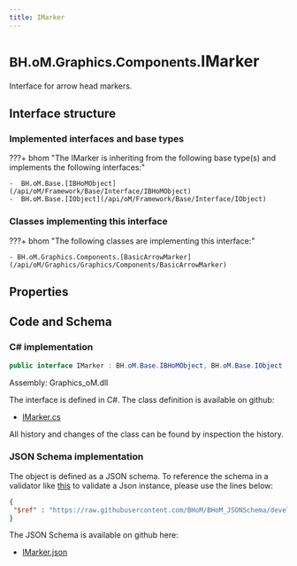 ```yaml
---
title: IMarker
---
```


# <small>BH.oM.Graphics.Components.</small>**IMarker**

Interface for arrow head markers.

## Interface structure

### Implemented interfaces and base types

???+ bhom "The IMarker is inheriting from the following base type(s) and implements the following interfaces:"

    -  BH.oM.Base.[IBHoMObject](/api/oM/Framework/Base/Interface/IBHoMObject)
    -  BH.oM.Base.[IObject](/api/oM/Framework/Base/Interface/IObject)


### Classes implementing this interface

???+ bhom "The following classes are implementing this interface:"

    - BH.oM.Graphics.Components.[BasicArrowMarker](/api/oM/Graphics/Graphics/Components/BasicArrowMarker)


## Properties

## Code and Schema

### C# implementation

``` C# title="C#"
public interface IMarker : BH.oM.Base.IBHoMObject, BH.oM.Base.IObject
```

Assembly: Graphics_oM.dll

The interface is defined in C#. The class definition is available on github:

- [IMarker.cs](https://github.com/BHoM/BHoM/blob/develop/Graphics_oM/Components\IMarker.cs)

All history and changes of the class can be found by inspection the history.
### JSON Schema implementation

The object is defined as a JSON schema. To reference the schema in a validator like [this](https://www.jsonschemavalidator.net/) to validate a Json instance, please use the lines below:

``` json title="JSON Schema"
{
 "$ref" : "https://raw.githubusercontent.com/BHoM/BHoM_JSONSchema/develop/Graphics_oM/Components/IMarker.json"
}
```

The JSON Schema is available on github here:

- [IMarker.json](https://github.com/BHoM/BHoM_JSONSchema/blob/develop/Graphics_oM/Components/IMarker.json)
